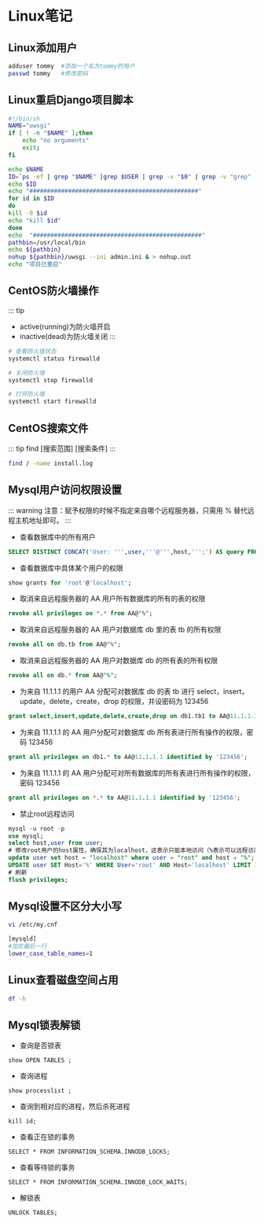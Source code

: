 # Linux笔记

## Linux添加用户
```bash
adduser tommy  #添加一个名为tommy的用户
passwd tommy   #修改密码
```

## Linux重启Django项目脚本
```bash
#!/bin/sh
NAME="uwsgi"
if [ ! -n "$NAME" ];then
    echo "no arguments"
    exit;
fi

echo $NAME
ID=`ps -ef | grep "$NAME" |grep $USER | grep -v "$0" | grep -v "grep" | awk '{print $2}'`
echo $ID
echo "################################################"
for id in $ID
do
kill -9 $id
echo "kill $id"
done
echo  "################################################"
pathbin=/usr/local/bin
echo ${pathbin}
nohup ${pathbin}/uwsgi --ini admin.ini & > nohup.out
echo "项目已重启"

```

## CentOS防火墙操作
::: tip
- active(running)为防火墙开启
- inactive(dead)为防火墙关闭
:::
```bash
# 查看防火墙状态
systemctl status firewalld

# 关闭防火墙
systemctl stop firewalld

# 打开防火墙
systemctl start firewalld
```

## CentOS搜索文件
::: tip
find [搜索范围] [搜索条件]
:::
```bash
find / -name install.log
```

## Mysql用户访问权限设置
::: warning
注意：赋予权限的时候不指定来自哪个远程服务器，只需用 % 替代远程主机地址即可。
:::
- 查看数据库中的所有用户
```sql
SELECT DISTINCT CONCAT('User: ''',user,'''@''',host,''';') AS query FROM mysql.user;
```
- 查看数据库中具体某个用户的权限
```sql
show grants for 'root'@'localhost';
```
- 取消来自远程服务器的 AA 用户所有数据库的所有的表的权限
```sql
revoke all privileges on *.* from AA@"%";
```
- 取消来自远程服务器的 AA 用户对数据库 db 里的表 tb 的所有权限
```sql
revoke all on db.tb from AA@"%";
```
- 取消来自远程服务器的 AA 用户对数据库 db 的所有表的所有权限
```sql
revoke all on db.* from AA@"%";
```
- 为来自 11.1.1.1 的用户 AA 分配可对数据库 db 的表 tb 进行 select，insert，update，delete，create，drop 的权限，并设密码为 123456
```sql
grant select,insert,update,delete,create,drop on db1.tb1 to AA@11.1.1.1 identified by '123456';
```
- 为来自 11.1.1.1 的 AA 用户分配可对数据库 db 所有表进行所有操作的权限，密码 123456
```sql
grant all privileges on db1.* to AA@11.1.1.1 identified by '123456';
```
- 为来自 11.1.1.1 的 AA 用户分配可对所有数据库的所有表进行所有操作的权限，密码 123456
```sql
grant all privileges on *.* to AA@11.1.1.1 identified by '123456';
```
- 禁止root远程访问
```sql
mysql -u root -p
use mysql;
select host,user from user;
# 修改root用户的host属性，确保其为localhost，这表示只能本地访问（%表示可以远程访问）；
update user set host = "localhost" where user = "root" and host = "%";
UPDATE user SET Host='%' WHERE User='root' AND Host='localhost' LIMIT 1;
# 刷新
flush privileges;
```

## Mysql设置不区分大小写
```bash
vi /etc/my.cnf
```
```bash
[mysqld]
#加在最后一行
lower_case_table_names=1 
```

## Linux查看磁盘空间占用
```bash
df -h
```

## Mysql锁表解锁
- 查询是否锁表

```
show OPEN TABLES ;
```

- 查询进程

```
show processlist ;
```

- 查询到相对应的进程，然后杀死进程

```
kill id; 
```

- 查看正在锁的事务

```
SELECT * FROM INFORMATION_SCHEMA.INNODB_LOCKS;
```

- 查看等待锁的事务

```
SELECT * FROM INFORMATION_SCHEMA.INNODB_LOCK_WAITS;
```

- 解锁表

```
UNLOCK TABLES;
```
